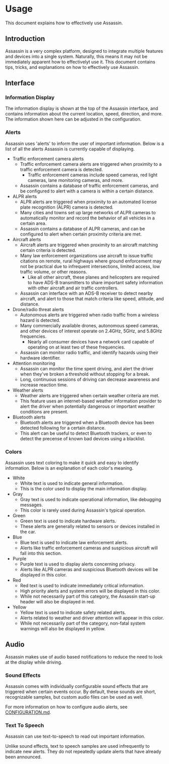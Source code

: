 # Usage

This document explains how to effectively use Assassin.


## Introduction

Assassin is a very complex platform, designed to integrate multiple features and devices into a single system. Naturally, this means it may not be immediately apparent how to effectivelyt use it. This document contains tips, tricks, and explanations on how to effectively use Assassin.


## Interface

### Information Display

The information display is shown at the top of the Assassin interface, and contains information about the current location, speed, direction, and more. The information shown here can be adjusted in the configuration.

### Alerts

Assassin uses 'alerts' to inform the user of important information. Below is a list of all the alerts Assassin is currently capable of displaying.

- Traffic enforcement camera alerts
    - Traffic enforcement camera alerts are triggered when proximity to a traffic enforcement camera is detected.
        - Traffic enforcement cameras include speed cameras, red light cameras, lane monitoring cameras, and more.
    - Assassin contains a database of traffic enforcement cameras, and be configured to alert with a camera is within a certain distance.
- ALPR alerts
    - ALPR alerts are triggered when proximity to an automated license plate recognition (ALPR) camera is detected.
    - Many cities and towns set up large networks of ALPR cameras to automatically monitor and record the behavior of all vehicles in a certain area.
    - Assassin contains a database of ALPR cameras, and can be configured to alert when certain proximity criteria are met.
- Aircraft alerts
    - Aircraft alerts are triggered when proximity to an aircraft matching certain criteria is detected.
    - Many law enforcement organizations use aircraft to issue traffic citations on remote, rural highways where ground enforcement may not be practical due to infrequent intersections, limited access, low traffic volume, or other reasons.
        - Like all other aircraft, these planes and helicopters are required to have ADS-B transmitters to share important safety information with other aircraft and air traffic controllers.
    - Assassin can interface with an ADS-B receiver to detect nearby aircraft, and alert to those that match criteria like speed, altitude, and distance.
- Drone/radio threat alerts
    - Autonomous alerts are triggered when radio traffic from a wireless hazard is detected.
    - Many commercially available drones, autonomous speed cameras, and other devices of interest operate on 2.4GHz, 5GHz, and 5.8GHz frequencies.
        - Nearly all consumer devices have a network card capable of operating on at least two of these frequencies.
    - Assassin can monitor radio traffic, and identify hazards using their hardware identifier.
- Attention monitoring
    - Assassin can monitor the time spent driving, and alert the driver when they've broken a threshold without stopping for a break.
    - Long, continuous sessions of driving can decrease awareness and increase reaction time.
- Weather alerts
    - Weather alerts are triggered when certain weather criteria are met.
    - This feature uses an internet-based weather information provider to alert the driver when potentially dangerous or important weather conditions are present.
- Bluetooth alerts
    - Bluetooth alerts are triggered when a Bluetooth device has been detected following for a certain distance.
    - This alert can be useful to detect Bluetooth trackers, or even to detect the precense of known bad devices using a blacklist.

### Colors

Assassin uses text coloring to make it quick and easy to identify information. Below is an explanation of each color's meaning.

- White
    - White text is used to indicate general information.
    - This is the color used to display the main information display.
- Gray
    - Gray text is used to indicate operational information, like debugging messages.
    - This color is rarely used during Assassin's typical operation.
- Green
    - Green text is used to indicate hardware alerts.
    - These alerts are generally related to sensors or devices installed in the car.
- Blue
    - Blue text is used to indicate law enforcement alerts.
    - Alerts like traffic enforcement cameras and suspicious aircraft will fall into this section.
- Purple
    - Purple text is used to display alerts concerning privacy.
    - Alerts like ALPR cameras and suspicious Bluetooth devices will be displayed in this color.
- Red
    - Red text is used to indicate immediately critical information.
    - High priority alerts and system errors will be displayed in this color.
    - While not necessarily part of this category, the Assassin start-up header will also be displayed in red.
- Yellow
    - Yellow text is used to indicate safety related alerts.
    - Alerts related to weather and driver attention will appear in this color.
    - While not necessarily part of the category, non-fatal system warnings will also be displayed in yellow.


## Audio

Assassin makes use of audio based notifications to reduce the need to look at the display while driving.

### Sound Effects

Assassin comes with individually configurable sound effects that are triggered when certain events occur. By default, these sounds are short, recognizable samples, but custom audio files can be used as well.

For more information on how to configure audio alerts, see [CONFIGURATION.md](CONFIGURATION.md).

### Text To Speech

Assassin can use text-to-speech to read out important information.

Unlike sound effects, text to speech samples are used infrequently to indicate new alerts. They do not repeatedly update alerts that have already been announced.
